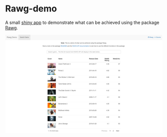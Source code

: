 # Rawg-demo

A small [shiny app](https://rabiibouhestine.shinyapps.io/rawg-demo/) to demonstrate what can be achieved using the package [Rawg](https://github.com/rabiibouhestine/Rawg).

![](screenshot.png)
